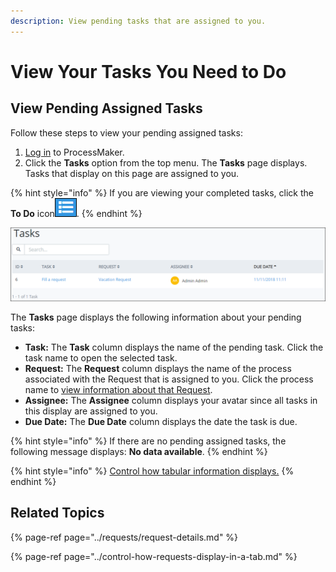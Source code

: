 ```yaml
---
description: View pending tasks that are assigned to you.
---
```


# View Your Tasks You Need to Do

## View Pending Assigned Tasks

Follow these steps to view your pending assigned tasks:

1. [Log in](../log-in.md#log-in) to ProcessMaker.
2. Click the **Tasks** option from the top menu. The **Tasks** page displays. Tasks that display on this page are assigned to you.

{% hint style="info" %}
If you are viewing your completed tasks, click the **To Do** icon![](../../.gitbook/assets/to-do-icon-tasks.png).
{% endhint %}

![Assigned Tasks in the Tasks page](../../.gitbook/assets/to-do-tasks-tasks.png)

The **Tasks** page displays the following information about your pending tasks:

* **Task:** The **Task** column displays the name of the pending task. Click the task name to open the selected task.
* **Request:** The **Request** column displays the name of the process associated with the Request that is assigned to you. Click the process name to [view information about that Request](../requests/request-details.md).
* **Assignee:** The **Assignee** column displays your avatar since all tasks in this display are assigned to you.
* **Due Date:** The **Due Date** column displays the date the task is due.

{% hint style="info" %}
If there are no pending assigned tasks, the following message displays: **No data available**.
{% endhint %}

{% hint style="info" %}
[Control how tabular information displays.](../control-how-requests-display-in-a-tab.md)
{% endhint %}

## Related Topics

{% page-ref page="../requests/request-details.md" %}

{% page-ref page="../control-how-requests-display-in-a-tab.md" %}

